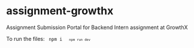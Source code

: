 # assignment-growthx
Assignment Submission Portal for Backend Intern assignment at GrowthX

To run the files:
<code> npm i <code>
<code> npm run dev <code>
